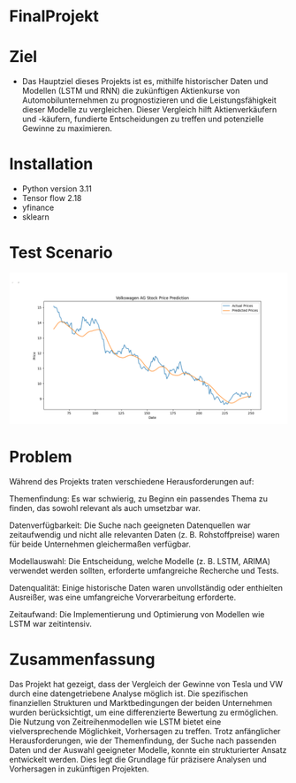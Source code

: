 # FinalProjekt

# Ziel

* Das Hauptziel dieses Projekts ist es, mithilfe historischer Daten und Modellen (LSTM und RNN) die zukünftigen Aktienkurse von Automobilunternehmen zu prognostizieren und die Leistungsfähigkeit dieser Modelle zu vergleichen. Dieser Vergleich hilft Aktienverkäufern und -käufern, fundierte Entscheidungen zu treffen und potenzielle Gewinne zu maximieren.

# Installation

* Python version 3.11  
* Tensor flow 2.18
* yfinance
* sklearn

# Test Scenario

![plot](./image/vw_close_price.png)

# Problem

Während des Projekts traten verschiedene Herausforderungen auf:

Themenfindung: Es war schwierig, zu Beginn ein passendes Thema zu finden, das sowohl relevant als auch umsetzbar war.

Datenverfügbarkeit: Die Suche nach geeigneten Datenquellen war zeitaufwendig und nicht alle relevanten Daten (z. B. Rohstoffpreise) waren für beide Unternehmen gleichermaßen verfügbar.

Modellauswahl: Die Entscheidung, welche Modelle (z. B. LSTM, ARIMA) verwendet werden sollten, erforderte umfangreiche Recherche und Tests.

Datenqualität: Einige historische Daten waren unvollständig oder enthielten Ausreißer, was eine umfangreiche Vorverarbeitung erforderte.

Zeitaufwand: Die Implementierung und Optimierung von Modellen wie LSTM war zeitintensiv.

# Zusammenfassung

Das Projekt hat gezeigt, dass der Vergleich der Gewinne von Tesla und VW durch eine datengetriebene Analyse möglich ist. Die spezifischen finanziellen Strukturen und Marktbedingungen der beiden Unternehmen wurden berücksichtigt, um eine differenzierte Bewertung zu ermöglichen. Die Nutzung von Zeitreihenmodellen wie LSTM bietet eine vielversprechende Möglichkeit, Vorhersagen zu treffen. Trotz anfänglicher Herausforderungen, wie der Themenfindung, der Suche nach passenden Daten und der Auswahl geeigneter Modelle, konnte ein strukturierter Ansatz entwickelt werden. Dies legt die Grundlage für präzisere Analysen und Vorhersagen in zukünftigen Projekten.
